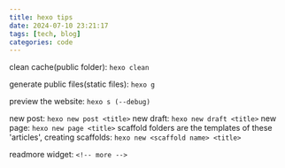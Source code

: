 ```yaml
---
title: hexo tips
date: 2024-07-10 23:21:17
tags: [tech, blog]
categories: code
---
```


clean cache(public folder): `hexo clean`

generate public files(static files): `hexo g`

preview the website: `hexo s (--debug)`

new post: `hexo new post <title>`
new draft: `hexo new draft <title>`
new page: `hexo new page <title>`
scaffold folders are the templates of these 'articles', creating scaffolds: `hexo new <scaffold name> <title>`

readmore widget: `<!-- more -->`
